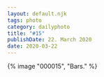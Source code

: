 ```yaml
---
layout: default.njk
tags: photo
category: dailyphoto
title: "#15"
publishDate: 22. March 2020
date: 2020-03-22
---
```


{% image "000015", "Bars." %}
